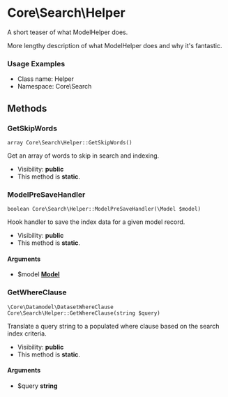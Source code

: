 Core\Search\Helper
===============

A short teaser of what ModelHelper does.

More lengthy description of what ModelHelper does and why it's fantastic.

<h3>Usage Examples</h3>


* Class name: Helper
* Namespace: Core\Search







Methods
-------


### GetSkipWords

    array Core\Search\Helper::GetSkipWords()

Get an array of words to skip in search and indexing.



* Visibility: **public**
* This method is **static**.




### ModelPreSaveHandler

    boolean Core\Search\Helper::ModelPreSaveHandler(\Model $model)

Hook handler to save the index data for a given model record.



* Visibility: **public**
* This method is **static**.


#### Arguments
* $model **[Model](model.md)**



### GetWhereClause

    \Core\Datamodel\DatasetWhereClause Core\Search\Helper::GetWhereClause(string $query)

Translate a query string to a populated where clause based on the search index criteria.



* Visibility: **public**
* This method is **static**.


#### Arguments
* $query **string**


